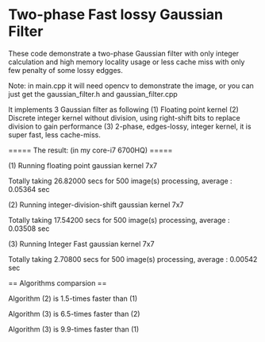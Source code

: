 # Two-phase Fast lossy Gaussian Filter
These code demonstrate a two-phase Gaussian filter with only integer calculation and high memory locality usage or less cache miss with only few penalty of some lossy edgges.

Note: in main.cpp it will need opencv to demonstrate the image, or you can just get the gaussian_filter.h and gaussian_filter.cpp

It implements 3 Gaussian filter as following
(1) Floating point kernel 
(2) Discrete integer kernel without division, using right-shift bits to replace division to gain performance
(3) 2-phase, edges-lossy, integer kernel, it is super fast, less cache-miss.

===== The result: (in my core-i7 6700HQ) =====

(1) Running floating point gaussian kernel 7x7

 Totally taking 26.82000 secs for 500 image(s) processing, average : 0.05364 sec

(2) Running integer-division-shift gaussian kernel 7x7

 Totally taking 17.54200 secs for 500 image(s) processing, average : 0.03508 sec

(3) Running Integer Fast gaussian kernel 7x7

 Totally taking 2.70800 secs for 500 image(s) processing, average : 0.00542 sec

== Algorithms comparsion ==

Algorithm (2) is 1.5-times faster than (1)

Algorithm (3) is 6.5-times faster than (2)

Algorithm (3) is 9.9-times faster than (1)
